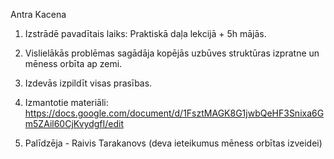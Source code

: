 Antra Kacena
1. Izstrādē pavadītais laiks: Praktiskā daļa lekcijā + 5h mājās.

2. Vislielākās problēmas sagādāja kopējās uzbūves struktūras izpratne un mēness orbīta ap zemi.

3. Izdevās izpildīt visas prasības.

4. Izmantotie materiāli:
https://docs.google.com/document/d/1FsztMAGK8G1jwbQeHF3Snixa6Gm5ZAil60CjKvydgfI/edit

5. Palīdzēja - Raivis Tarakanovs (deva ieteikumus mēness orbītas izveidei)